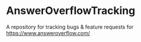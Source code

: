 # AnswerOverflowTracking
A repository for tracking bugs &amp; feature requests for https://www.answeroverflow.com/

